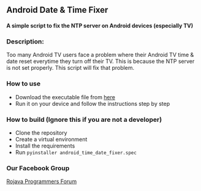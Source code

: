 ## Android Date & Time Fixer
#### A simple script to fix the NTP server on Android devices (especially TV)

### Description:
Too many Android TV users face a problem where their Android TV time & date reset everytime they turn off their TV. This is because the NTP server is not set properly. This script will fix that problem.

### How to use
- Download the executable file from [here]('https://github.com/JagarYousef/android-tv-date-time-fixer/releases')
- Run it on your device and follow the instructions step by step

### How to build (Ignore this if you are not a developer)
- Clone the repository
- Create a virtual environment
- Install the requirements
- Run `pyinstaller android_time_date_fixer.spec`

### Our Facebook Group
[Rojava Programmers Forum](https://www.facebook.com/groups/rpforums)